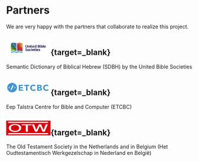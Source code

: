 # Partners

We are very happy with the partners that collaborate to realize this project.

## [<img src="../../images/logos/ubs.png" alt="SDBH" width="120" height="40">](https://semanticdictionary.org/){target=_blank}
Semantic Dictionary of Biblical Hebrew (SDBH) by the United Bible Societies
## [<img src="../../images/logos/etcbc.png" alt="ETCBC" width="120" height="40">](http://etcbc.nl/){target=_blank}
Eep Talstra Centre for Bible and Computer (ETCBC)
## [<img src="../../images/logos/otw.png" alt="OTS" width="120" height="40">](http://www.otw-site.eu/en/){target=_blank}
The Old Testament Society in the Netherlands and in Belgium (Het Oudtestamentisch Werkgezelschap in Nederland en België)